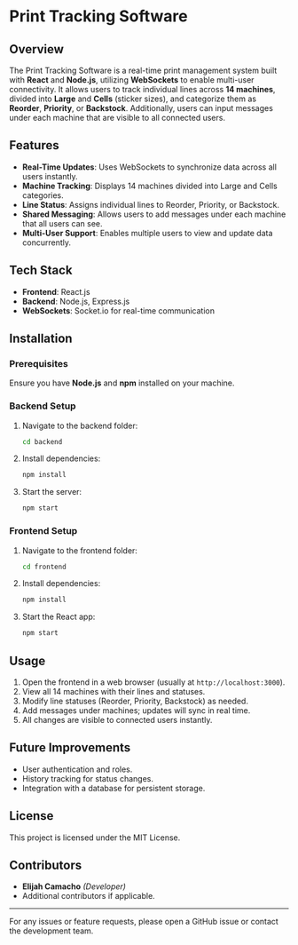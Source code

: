 # Print Tracking Software

## Overview
The Print Tracking Software is a real-time print management system built with **React** and **Node.js**, utilizing **WebSockets** to enable multi-user connectivity. It allows users to track individual lines across **14 machines**, divided into **Large** and **Cells** (sticker sizes), and categorize them as **Reorder**, **Priority**, or **Backstock**. Additionally, users can input messages under each machine that are visible to all connected users.

## Features
- **Real-Time Updates**: Uses WebSockets to synchronize data across all users instantly.
- **Machine Tracking**: Displays 14 machines divided into Large and Cells categories.
- **Line Status**: Assigns individual lines to Reorder, Priority, or Backstock.
- **Shared Messaging**: Allows users to add messages under each machine that all users can see.
- **Multi-User Support**: Enables multiple users to view and update data concurrently.

## Tech Stack
- **Frontend**: React.js
- **Backend**: Node.js, Express.js
- **WebSockets**: Socket.io for real-time communication

## Installation
### Prerequisites
Ensure you have **Node.js** and **npm** installed on your machine.

### Backend Setup
1. Navigate to the backend folder:
   ```sh
   cd backend
   ```
2. Install dependencies:
   ```sh
   npm install
   ```
3. Start the server:
   ```sh
   npm start
   ```

### Frontend Setup
1. Navigate to the frontend folder:
   ```sh
   cd frontend
   ```
2. Install dependencies:
   ```sh
   npm install
   ```
3. Start the React app:
   ```sh
   npm start
   ```

## Usage
1. Open the frontend in a web browser (usually at `http://localhost:3000`).
2. View all 14 machines with their lines and statuses.
3. Modify line statuses (Reorder, Priority, Backstock) as needed.
4. Add messages under machines; updates will sync in real time.
5. All changes are visible to connected users instantly.

## Future Improvements
- User authentication and roles.
- History tracking for status changes.
- Integration with a database for persistent storage.

## License
This project is licensed under the MIT License.

## Contributors
- **Elijah Camacho** *(Developer)*
- Additional contributors if applicable.

---
For any issues or feature requests, please open a GitHub issue or contact the development team.
